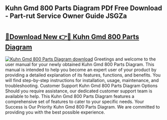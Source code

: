 ## Kuhn Gmd 800 Parts Diagram PDf Free Download - Part-rut Service Owner Guide JSGZa

# <h2><a href="http://dfqshnv.blite.top/?on=Kuhn+Gmd+800+Parts+Diagram">🔗Download New 👉🔴 Kuhn Gmd 800 Parts Diagram</a></h2>

[![Kuhn Gmd 800 Parts Diagram download](https://i.imgur.com/lujVjoI.png)](http://dfqshnv.blite.top/?on=Kuhn+Gmd+800+Parts+Diagram)
Greetings and welcome to the user manual for your newly obtained Kuhn Gmd 800 Parts Diagram. This manual is intended to help you become an expert user of your product by providing a detailed explanation of its features, functions, and benefits. You will find step-by-step instructions for installation, usage, maintenance, and troubleshooting. Customer Support Kuhn Gmd 800 Parts Diagram Options Should you require assistance, our dedicated customer support team is available to help. This Kuhn Gmd 800 Parts Diagram features a comprehensive set of features to cater to your specific needs. Your Success is Our Priority Kuhn Gmd 800 Parts Diagram. We are committed to providing you with the best possible experience.
